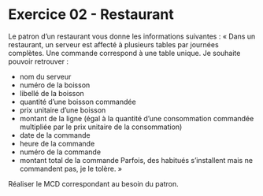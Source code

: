 # Exercice 02 - Restaurant

Le patron d’un restaurant vous donne les informations suivantes :
« Dans un restaurant, un serveur est affecté à plusieurs tables par journées complètes.
Une commande correspond à une table unique.
Je souhaite pouvoir retrouver :

- nom du serveur
- numéro de la boisson
- libellé de la boisson
- quantité d’une boisson commandée
- prix unitaire d’une boisson
- montant de la ligne (égal à la quantité d’une consommation commandée multipliée par le
  prix unitaire de la consommation)
- date de la commande
- heure de la commande
- numéro de la commande
- montant total de la commande
  Parfois, des habitués s’installent mais ne commandent pas, je le tolère. »

Réaliser le MCD correspondant au besoin du patron.
